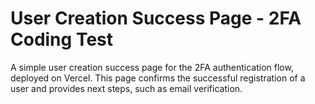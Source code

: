 # User Creation Success Page - 2FA Coding Test

A simple user creation success page for the 2FA authentication flow, deployed on Vercel. This page confirms the successful registration of a user and provides next steps, such as email verification.
